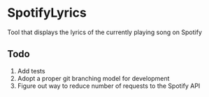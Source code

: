 # SpotifyLyrics
Tool that displays the lyrics of the currently playing song on Spotify

## Todo
1. Add tests
2. Adopt a proper git branching model for development
3. Figure out way to reduce number of requests to the Spotify API
